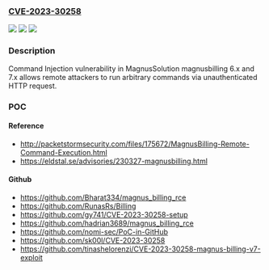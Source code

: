 ### [CVE-2023-30258](https://cve.mitre.org/cgi-bin/cvename.cgi?name=CVE-2023-30258)
![](https://img.shields.io/static/v1?label=Product&message=n%2Fa&color=blue)
![](https://img.shields.io/static/v1?label=Version&message=n%2Fa&color=blue)
![](https://img.shields.io/static/v1?label=Vulnerability&message=n%2Fa&color=brighgreen)

### Description

Command Injection vulnerability in MagnusSolution magnusbilling 6.x and 7.x allows remote attackers to run arbitrary commands via unauthenticated HTTP request.

### POC

#### Reference
- http://packetstormsecurity.com/files/175672/MagnusBilling-Remote-Command-Execution.html
- https://eldstal.se/advisories/230327-magnusbilling.html

#### Github
- https://github.com/Bharat334/magnus_billing_rce
- https://github.com/RunasRs/Billing
- https://github.com/gy741/CVE-2023-30258-setup
- https://github.com/hadrian3689/magnus_billing_rce
- https://github.com/nomi-sec/PoC-in-GitHub
- https://github.com/sk00l/CVE-2023-30258
- https://github.com/tinashelorenzi/CVE-2023-30258-magnus-billing-v7-exploit

